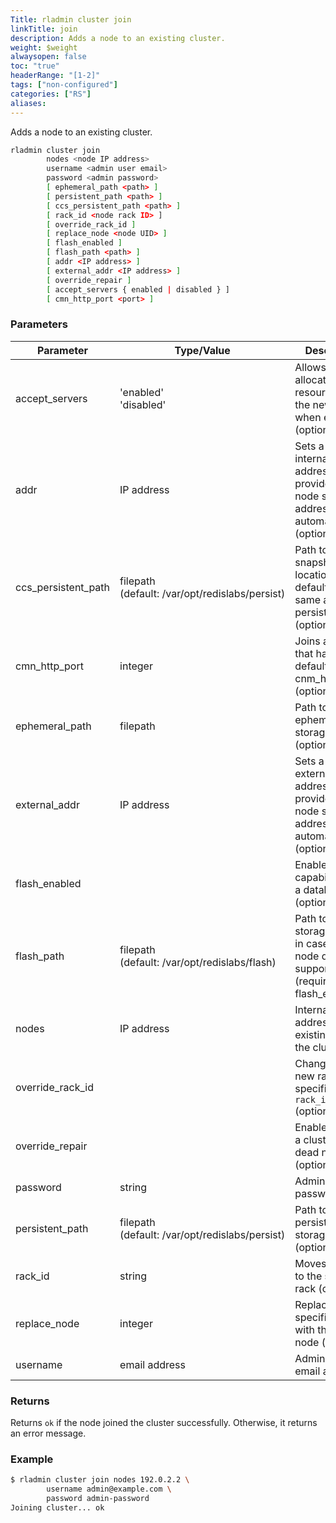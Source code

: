 ```yaml
---
Title: rladmin cluster join
linkTitle: join
description: Adds a node to an existing cluster.
weight: $weight
alwaysopen: false
toc: "true"
headerRange: "[1-2]"
tags: ["non-configured"]
categories: ["RS"]
aliases:
---
```


Adds a node to an existing cluster.

```sh
rladmin cluster join
        nodes <node IP address>
        username <admin user email>
        password <admin password>
        [ ephemeral_path <path> ]
        [ persistent_path <path> ]
        [ ccs_persistent_path <path> ]
        [ rack_id <node rack ID> ]
        [ override_rack_id ]
        [ replace_node <node UID> ]
        [ flash_enabled ]
        [ flash_path <path> ]
        [ addr <IP address> ]
        [ external_addr <IP address> ]
        [ override_repair ]
        [ accept_servers { enabled | disabled } ]
        [ cmn_http_port <port> ]
```

### Parameters

| Parameter | Type/Value | Description |
|-----------|------------|-------------|
| accept_servers | 'enabled'<br />'disabled' | Allows allocation of resources on the new node when enabled (optional) |
| addr | IP address | Sets a node's internal IP address. If not provided, the node sets the address automatically. (optional) |
| ccs_persistent_path | filepath (default:&nbsp;/var/opt/redislabs/persist) | Path to the CCS snapshot location (the default is the same as persistent_path) (optional) |
| cmn_http_port | integer | Joins a cluster that has a non-default cnm_http_port (optional) |
| ephemeral_path | filepath | Path to the ephemeral storage location (optional) |
| external_addr | IP address | Sets a node's external IP address. If not provided, the node sets the address automatically. (optional) |
| flash_enabled |  | Enables flash capabilities for a database (optional) |
| flash_path | filepath (default:&nbsp;/var/opt/redislabs/flash) | Path to the flash storage location in case the node does not support CAPI (required if flash_enabled) |
| nodes | IP address | Internal IP address of an existing node in the cluster |
| override_rack_id |  | Changes to a new rack, specified by `rack_id` (optional) |
| override_repair |  | Enables joining a cluster with a dead node (optional) |
| password | string | Admin user's password |
| persistent_path | filepath (default:&nbsp;/var/opt/redislabs/persist) | Path to the persistent storage location (optional) |
| rack_id | string | Moves the node to the specified rack (optional) |
| replace_node | integer | Replaces the specified node with the new node (optional) |
| username | email address | Admin user's email address |

### Returns

Returns `ok` if the node joined the cluster successfully. Otherwise, it returns an error message.

### Example

```sh
$ rladmin cluster join nodes 192.0.2.2 \
        username admin@example.com \
        password admin-password
Joining cluster... ok
```
